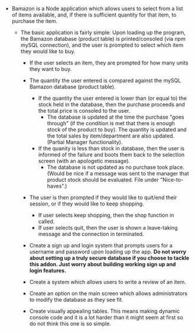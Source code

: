 * Bamazon is a Node application which allows users to select from a list of items available, and, if there is sufficient quantity for that item, to purchase the item.


  * The basic application is fairly simple: Upon loading up the program, the Bamazon database (product table) is printed/consoled (via npm mySQL connection), and the user is prompted to select which item they would like to buy.

    * If the user selects an item, they are prompted for how many units they want to buy.

    * The quantity the user entered is compared against the mySQL Bamazon database (product table).
        * If the quantity the user entered is lower than (or equal to) the stock held in the database, then the purchase proceeds and the total price is consoled to the user.  
            * The database is updated at the time the purchase "goes through" (if the condition is met that there is enough stock of the product to buy).  The quantity is updated and the total sales by item/department are also updated. (Partial Manager functionality). 
        * If the quanity is less than stock in database, then the user is informed of the failure and boots them back to the selection screen (with an apologetic message).
            * The database is not updated as no purchase took place. (Would be nice if a message was sent to the manager that product stock should be evaluated. File under "Nice-to-haves".)

    * The user is then prompted if they would like to quit/end their session, or if they would like to keep shopping.
        * If user selects keep shopping, then the shop function in called.
        * If user selects quit, then the user is shown a leave-taking message and the connection in terminated.

    * Create a sign up and login system that prompts users for a username and password upon loading up the app. **Do not worry about setting up a truly secure database if you choose to tackle this addon. Just worry about building working sign up and login features.**

    * Create a system which allows users to write a review of an item. 
    
    * Create an option on the main screen which allows administrators to modify the database as they see fit.

    * Create visually appealing tables. This means making dynamic console code and it is a lot harder than it might seem at first so do not think this one is so simple.